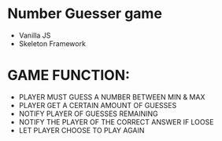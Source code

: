 # Number Guesser game
  * Vanilla JS
  * Skeleton Framework

# GAME FUNCTION:
  * PLAYER MUST GUESS A NUMBER BETWEEN MIN & MAX
  * PLAYER GET A CERTAIN AMOUNT OF GUESSES
  * NOTIFY PLAYER OF GUESSES REMAINING
  * NOTIFY THE PLAYER OF THE CORRECT ANSWER IF LOOSE
  * LET PLAYER CHOOSE TO PLAY AGAIN  